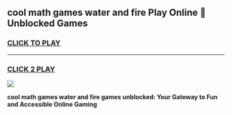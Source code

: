 
## cool math games water and fire Play Online 👋 Unblocked Games
<h3>
<a href="https://news.freeplayer.one?title=cool_math_games_water_and_fire&ref=17CMG">CLICK TO PLAY</a></h3>
<hr>

<h3>
<a href="https://news.freeplayer.one?title=cool_math_games_water_and_fire&ref=17CMG">CLICK 2 PLAY</a>
  
</h3>

<a href="https://news.freeplayer.one?title=cool_math_games_water_and_fire&ref=17CMG/"><img src="https://clearcache.store/games.png"></a>


**cool math games water and fire games unblocked: Your Gateway to Fun and Accessible Online Gaming**
